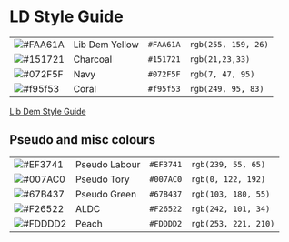 # LD Style Guide

|||||
|---|---|---|---|
|![#FAA61A](https://via.placeholder.com/15/FAA61A/000000?text=+)| Lib Dem Yellow|`#FAA61A`| `rgb(255, 159, 26)`|
|![#151721](https://via.placeholder.com/15/151721/000000?text=+)| Charcoal|`#151721`| `rgb(21,23,33)`|
|![#072F5F](https://via.placeholder.com/15/072F5F/000000?text=+)| Navy | `#072F5F` |`rgb(7, 47, 95)`|
|![#f95f53](https://via.placeholder.com/15/f95f53/000000?text=+)| Coral | `#f95f53` |`rgb(249, 95, 83)`|




[Lib Dem Style Guide](https://www.libdems.org.uk/styleguide)

## Pseudo and misc colours

|||||
|---|---|---|---|
|![#EF3741](https://via.placeholder.com/15/EF3741/000000?text=+)| Pseudo Labour|`#EF3741`| `rgb(239, 55, 65)`|
|![#007AC0](https://via.placeholder.com/15/007AC0/000000?text=+)| Pseudo Tory|`#007AC0`| `rgb(0, 122, 192)`|
|![#67B437](https://via.placeholder.com/15/67B437/000000?text=+)| Pseudo Green|`#67B437`| `rgb(103, 180, 55)`|
|![#F26522](https://via.placeholder.com/15/F26522/000000?text=+)| ALDC|`#F26522`| `rgb(242, 101, 34)`|
|![#FDDDD2](https://via.placeholder.com/15/FDDDD2/000000?text=+)| Peach|`#FDDDD2`| `rgb(253, 221, 210)`|